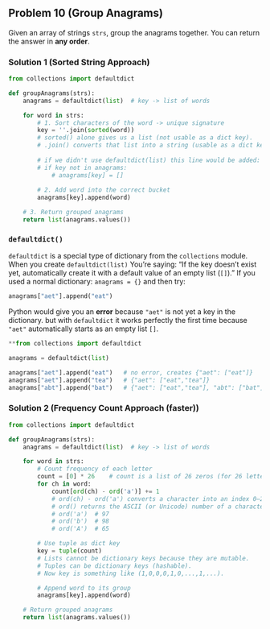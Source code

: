 ## Problem 10 (Group Anagrams)

Given an array of strings `strs`, group the anagrams together. You can return the answer in **any order**.

### Solution 1 (Sorted String Approach)

```python
from collections import defaultdict

def groupAnagrams(strs):
    anagrams = defaultdict(list)  # key -> list of words

    for word in strs:
        # 1. Sort characters of the word -> unique signature
        key = ''.join(sorted(word))  
        # sorted() alone gives us a list (not usable as a dict key).
        # .join() converts that list into a string (usable as a dict key).
        
        # if we didn't use defaultdict(list) this line would be added:
        # if key not in anagrams:
            # anagrams[key] = []
        
        # 2. Add word into the correct bucket
        anagrams[key].append(word)

    # 3. Return grouped anagrams
    return list(anagrams.values())
```

### `defaultdict()`

`defaultdict` is a special type of dictionary from the `collections` module. When you create `defaultdict(list)` You’re saying: 
“If the key doesn’t exist yet, automatically create it with a default value of an empty list (`[]`).”
If you used a normal dictionary: `anagrams = {}` and then try:

```python
anagrams["aet"].append("eat")
```

Python would give you an **error** because `"aet"` is not yet a key in the dictionary. but with `defaultdict` it works perfectly the first time because `"aet"` automatically starts as an empty list `[]`.

```python
**from collections import defaultdict

anagrams = defaultdict(list)

anagrams["aet"].append("eat")   # no error, creates {"aet": ["eat"]}
anagrams["aet"].append("tea")   # {"aet": ["eat","tea"]}
anagrams["abt"].append("bat")   # {"aet": ["eat","tea"], "abt": ["bat"]}**
```

### Solution 2 (**Frequency Count Approach (faster))**

```python
from collections import defaultdict

def groupAnagrams(strs):
    anagrams = defaultdict(list)  # key -> list of words

    for word in strs:
        # Count frequency of each letter
        count = [0] * 26    # count is a list of 26 zeros (for 26 letters a–z).
        for ch in word:
            count[ord(ch) - ord('a')] += 1   
            # ord(ch) - ord('a') converts a character into an index 0–25.
            # ord() returns the ASCII (or Unicode) number of a character.
            # ord('a')  # 97
            # ord('b')  # 98
            # ord('A')  # 65

        # Use tuple as dict key
        key = tuple(count)
        # Lists cannot be dictionary keys because they are mutable.
        # Tuples can be dictionary keys (hashable).
        # Now key is something like (1,0,0,0,1,0,...,1,...).

        # Append word to its group
        anagrams[key].append(word)

    # Return grouped anagrams
    return list(anagrams.values())
```

